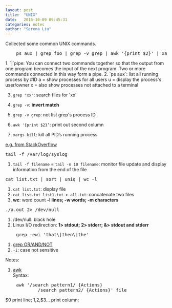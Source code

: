 ```yaml
---
layout: post
title:  "UNIX"
date:   2016-10-09 09:45:31
categories: notes
author: "Serena Liu"
---
```

<p>Collected some common UNIX commands.</p>
<pre>
	ps aux | grep foo | grep -v grep | awk '{print $2}' | xargs kill
</pre>
1. `|`pipe: You can connect two commands together so that the output from one program becomes the input of the next program. Two or more commands connected in this way form a pipe.
2. `ps aux`: list all running process by #ID
	a = show processes for all users
	u = display the process's user/owner
	x = also show processes not attached to a terminal

3. `grep "xx"`: search files for 'xx'

4. `grep -v`: **invert match**

5. `grep -v grep`: not list grep's process ID

4. `awk '{print $2}’`: print out second column

5. `xargs kill`: kill all PID’s running process

[e.g. from StackOverflow](http://stackoverflow.com/questions/3510673/find-and-kill-a-process-in-one-line-using-bash-and-regex)

<pre>
tail -f /var/log/syslog
</pre>
1. `tail -f filename` = `tail -n 10 filename`: monitor file update and display information from the end of the file

<pre>
cat list.txt | sort | uniq | wc -l
</pre>
1. `cat list.txt`: display file
2. `cat list.txt list1.txt > all.txt`: concatenate two files
3. **wc**: word count
	**-l lines; -w words; -m characters**

<pre>
./a.out 2> /dev/null
</pre>
1. /dev/null: black hole
2. Linux I/O redirection: **1> stdout; 2> stderr; &> stdout and stderr**

<pre>
	grep -ewi 'that\|then\|the'
</pre>
1. [grep OR/AND/NOT](http://www.thegeekstuff.com/2011/10/grep-or-and-not-operators/)
2. `-i`: case not sensitive

Notes:

1. [awk](http://blog.csdn.net/andyxm/article/details/5964071)  
Syntax:
<pre>
	awk '/search pattern1/ {Actions}    
	 		/search pattern2/ {Actions}' file
</pre>
$0 print line; $1,$2,$3... print column;
